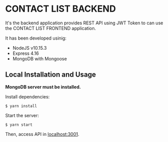 # CONTACT LIST BACKEND
It's the backend application provides REST API using JWT Token to can use the CONTACT LIST FRONTEND application.

It has been developed usinig:
* NodeJS v10.15.3
* Express 4.16
* MongoDB with Mongoose

## Local Installation and Usage
**MongoDB server must be installed.**

Install dependencies:

`$ yarn install`

Start the server:

`$ yarn start`

Then, access API in [localhost:3001](http://localhost:3001).
